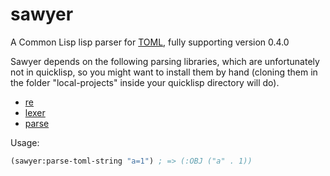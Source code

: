 # sawyer
A Common Lisp lisp parser for [TOML](https://github.com/toml-lang/toml), fully supporting version 0.4.0

Sawyer depends on the following parsing libraries, which are unfortunately not in quicklisp, so you might want to install them by hand (cloning them in the folder "local-projects" inside your quicklisp directory will do).

 * [re](https://github.com/massung/re)
 * [lexer](https://github.com/massung/lexer)
 * [parse](https://github.com/massung/parse)

Usage:

```commonlisp
(sawyer:parse-toml-string "a=1") ; => (:OBJ ("a" . 1))
```
 


